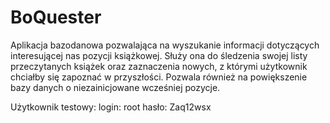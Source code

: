# BoQuester
Aplikacja bazodanowa pozwalająca na wyszukanie informacji
dotyczących interesującej nas pozycji książkowej. Służy ona do śledzenia
swojej listy przeczytanych książek oraz zaznaczenia nowych, z którymi
użytkownik chciałby się zapoznać w przyszłości. Pozwala również na
powiększenie bazy danych o niezainicjowane wcześniej pozycje.

Użytkownik testowy:
login: root
hasło: Zaq12wsx
